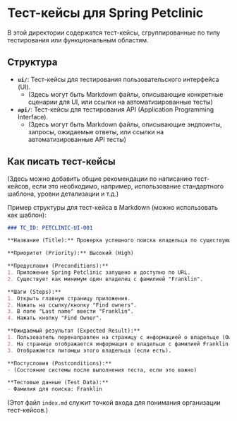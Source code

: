 # Тест-кейсы для Spring Petclinic

В этой директории содержатся тест-кейсы, сгруппированные по типу тестирования или функциональным областям.

## Структура

- **`ui/`**: Тест-кейсы для тестирования пользовательского интерфейса (UI).
  - (Здесь могут быть Markdown файлы, описывающие конкретные сценарии для UI, или ссылки на автоматизированные тесты)
- **`api/`**: Тест-кейсы для тестирования API (Application Programming Interface).
  - (Здесь могут быть Markdown файлы, описывающие эндпоинты, запросы, ожидаемые ответы, или ссылки на автоматизированные API тесты)

## Как писать тест-кейсы

(Здесь можно добавить общие рекомендации по написанию тест-кейсов, если это необходимо, например, использование стандартного шаблона, уровни детализации и т.д.)

Пример структуры для тест-кейса в Markdown (можно использовать как шаблон):

```markdown
### TC_ID: PETCLINIC-UI-001

**Название (Title):** Проверка успешного поиска владельца по существующей фамилии.

**Приоритет (Priority):** Высокий (High)

**Предусловия (Preconditions):**
1. Приложение Spring Petclinic запущено и доступно по URL.
2. Существует как минимум один владелец с фамилией "Franklin".

**Шаги (Steps):**
1. Открыть главную страницу приложения.
2. Нажать на ссылку/кнопку "Find owners".
3. В поле "Last name" ввести "Franklin".
4. Нажать кнопку "Find Owner".

**Ожидаемый результат (Expected Result):**
1. Пользователь перенаправлен на страницу с информацией о владельце (Owner Information page).
2. На странице отображается информация о владельце с фамилией Franklin (имя George, адрес 110 W. Liberty St., город Madison, телефон 6085551023).
3. Отображаются питомцы этого владельца (если есть).

**Постусловия (Postconditions):**
- (Состояние системы после выполнения теста, если это важно)

**Тестовые данные (Test Data):**
- Фамилия для поиска: Franklin
```

(Этот файл `index.md` служит точкой входа для понимания организации тест-кейсов.) 
